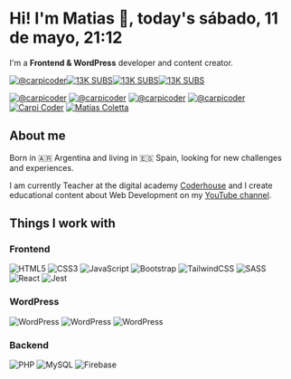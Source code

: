 <h1>Hi! I'm Matias 👋, today's sábado, 11 de mayo, 21:12</h1>
<p>I'm a <strong>Frontend & WordPress</strong> developer and content creator.</p>

<a href="https://youtube.com/carpicoder"><img src="https://img.shields.io/badge/@carpicoder-%23FF0000.svg?style=flat-square&logo=YouTube&logoColor=white" alt="@carpicoder"><img src="https://img.shields.io/badge/13.6K%20subs-2F3134?style=flat-square&logo=hyperledger&logoColor=white" alt="13K SUBS"><img src="https://img.shields.io/badge/120%20videos-2F3134?style=flat-square&logo=hyperledger&logoColor=white" alt="13K SUBS"><img src="https://img.shields.io/badge/759.4K%20views-2F3134?style=flat-square&logo=hyperledger&logoColor=white" alt="13K SUBS"></a>

<a href="https://instagram.com/carpicoder"><img src="https://img.shields.io/badge/@carpicoder-%23E4405F.svg?style=flat-square&logo=Instagram&logoColor=white" alt="@carpicoder"></a>
<a href="https://x.com/carpicoder"><img src="https://img.shields.io/badge/@carpicoder-%23000000.svg?style=flat-square&logo=X&logoColor=white" alt="@carpicoder"></a>
<a href="https://threads.com/carpicoder"><img src="https://img.shields.io/badge/@carpicoder-000000?style=flat-square&logo=Threads&logoColor=white" alt="@carpicoder"></a>
<a href="https://tiktok.com/@carpicoder"><img src="https://img.shields.io/badge/@carpicoder-%23000000.svg?style=flat-square&logo=TikTok&logoColor=white" alt="@carpicoder"></a>
<a href="https://discord.gg/wHKxGbMt4A"><img src="https://img.shields.io/badge/Carpi%20Coder-%235865F2.svg?style=flat-square&logo=discord&logoColor=white" alt="Carpi Coder"></a>
<a href="https://linkedin.com/in/matiascoletta"><img src="https://img.shields.io/badge/Matias%20Coletta-%230077B5.svg?style=flat-square&logo=linkedin&logoColor=white" alt="Matias Coletta"></a>

<h2>About me</h2>
<p>Born in 🇦🇷 Argentina and living in 🇪🇸 Spain, looking for new challenges and experiences.</p>
<p>I am currently Teacher at the digital academy <a href="https://coderhouse.com">Coderhouse</a> and I create educational content about Web Development on my <a href="https://youtube.com/carpicoder">YouTube channel</a>.</p>

<h2>Things I work with</h2>

<h3>Frontend</h3>

<img src="https://img.shields.io/badge/HTML5-%23E34F26.svg?style=flat-square&logo=html5&logoColor=white" alt="HTML5"> <img src="https://img.shields.io/badge/CSS3-%231572B6.svg?style=flat-square&logo=css3&logoColor=white" alt="CSS3"> <img src="https://img.shields.io/badge/JavaScript-%23323330.svg?style=flat-square&logo=javascript&logoColor=%23F7DF1E" alt="JavaScript"> <img src="https://img.shields.io/badge/Bootstrap-%238511FA.svg?style=flat-square&logo=bootstrap&logoColor=white" alt="Bootstrap"> <img src="https://img.shields.io/badge/Tailwind-%2338B2AC.svg?style=flat-square&logo=tailwind-css&logoColor=white" alt="TailwindCSS"> <img src="https://img.shields.io/badge/SASS%20&%20SCSS-hotpink.svg?style=flat-square&logo=SASS&logoColor=white" alt="SASS"> <img src="https://img.shields.io/badge/React-%2320232a.svg?style=flat-square&logo=react&logoColor=%2361DAFB" alt="React"> <img src="https://img.shields.io/badge/Jest-%23C21325?style=flat-square&logo=jest&logoColor=white" alt="Jest">

<h3>WordPress</h3>

<img src="https://img.shields.io/badge/WooCommerce-%23117AC9.svg?style=flat-square&logo=WordPress&logoColor=white" alt="WordPress"> <img src="https://img.shields.io/badge/Elementor-%23117AC9.svg?style=flat-square&logo=WordPress&logoColor=white" alt="WordPress"> <img src="https://img.shields.io/badge/Themes%20&%20Plugins%20Development-%23117AC9.svg?style=flat-square&logo=WordPress&logoColor=white" alt="WordPress">

<h3>Backend</h3>

<img src="https://img.shields.io/badge/PHP-%23777BB4.svg?style=flat-square&logo=php&logoColor=white" alt="PHP"> <img src="https://img.shields.io/badge/MySQL-4479A1.svg?style=flat-square&logo=mysql&logoColor=white" alt="MySQL"> <img src="https://img.shields.io/badge/Firebase-%23039BE5.svg?style=flat-square&logo=firebase" alt="Firebase">